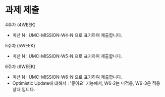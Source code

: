 # 과제 제출

4주차 (4WEEK)

- 미션 N : UMC-MISSION-W4-N 으로 표기하여 제출합니다.

5주차 (5WEEK)

- 미션 N : UMC-MISSION-W5-N 으로 표기하여 제출합니다.

6주차 (6WEEK)

- 미션 N : UMC-MISSION-W6-N 으로 표기하여 제출합니다.
- Optimistic Update에 대해서 : '좋아요' 기능에서, W6-2는 미적용, W6-3은 적용 상태 입니다.
